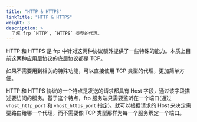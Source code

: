 ```yaml
---
title: "HTTP & HTTPS"
linkTitle: "HTTP & HTTPS"
weight: 3
description: >
  了解 frp `HTTP`, `HTTPS` 类型的代理。
---
```


HTTP 和 HTTPS 是 frp 中针对这两种协议额外提供了一些特殊的能力。本质上目前这两种应用层协议的底层协议都是 TCP。

如果不需要用到相关的特殊功能，可以直接使用 TCP 类型的代理，更加简单方便。

HTTP 和 HTTPS 协议的一个特点是发送的请求都具有 Host 字段，通过该字段描述要访问的服务。基于这个特点，frp 服务端只需要监听在一个端口(通过 `vhost_http_port` 和 `vhost_https_port` 指定)。就可以根据请求的 Host 来决定需要路由给哪一个代理，而不需要像 TCP 类型那样为每一个服务绑定一个端口。
